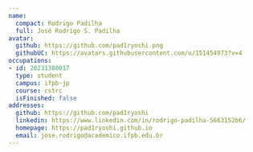 ```yaml
---
name:
  compact: Rodrigo Padilha
  full: José Rodrigo S. Padilha
avatar:
  github: https://github.com/pad1ryoshi.png
  githubUC: https://avatars.githubusercontent.com/u/151454973?v=4
occupations:
- id: 20231380017
  type: student
  campus: ifpb-jp
  course: cstrc
  isFinished: false
addresses:
  github: https://github.com/pad1ryoshi
  linkedin: https://www.linkedin.com/in/rodrigo-padilha-5663152b6/
  homepage: https://pad1ryoshi.github.io
  email: jose.rodrigo@academico.ifpb.edu.br
---
```

